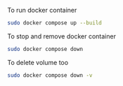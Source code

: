 To run docker container 

```bash
sudo docker compose up --build 
```

To stop and remove docker container
```bash
sudo docker compose down 
```

To delete volume too
```bash
sudo docker compose down -v
```